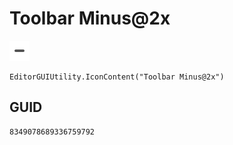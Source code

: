 # Toolbar Minus@2x
![](/img/Toolbar%20Minus@2x.png)

``` CSharp
EditorGUIUtility.IconContent("Toolbar Minus@2x")
```
## GUID
```
8349078689336759792
```
